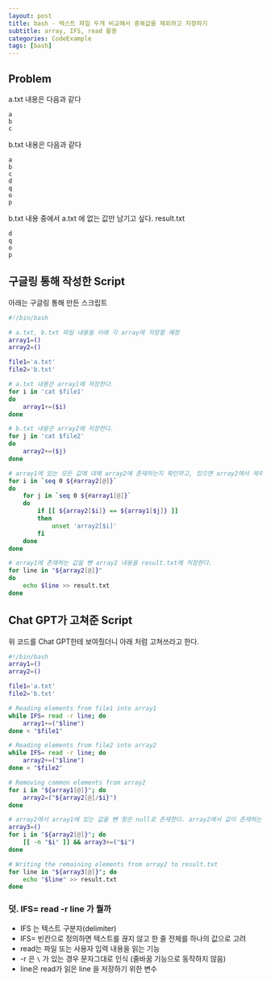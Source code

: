 ```yaml
---
layout: post
title: bash - 텍스트 파일 두개 비교해서 중복값을 제외하고 저장하기
subtitle: array, IFS, read 활용
categories: CodeExample
tags: [bash]
---
```


## Problem

a.txt 내용은 다음과 같다
```
a
b
c
```
b.txt 내용은 다음과 같다
```
a
b
c
d
q
o
p
```
b.txt 내용 중에서 a.txt 에 없는 값만 남기고 싶다.
result.txt
```
d
q
o
p
```

## 구글링 통해 작성한 Script

아래는 구글링 통해 만든 스크립트

```bash
#!/bin/bash

# a.txt, b.txt 파일 내용을 아래 각 array에 저장할 예정
array1=()
array2=()

file1='a.txt'
file2='b.txt'

# a.txt 내용은 array1에 저장한다.
for i in 'cat $file1'
do
	array1+=($i)
done

# b.txt 내용은 array2에 저장한다.
for j in 'cat $file2'
do
	array2+=($j)
done

# array1에 있는 모든 값에 대해 array2에 존재하는지 확인하고, 있으면 array2에서 제외 한다.
for i in `seq 0 ${#array2[@]}`
do
	for j in `seq 0 ${#array1[@]}`
	do
		if [[ ${array2[$i]} == ${array1[$j]} ]]
		then
			unset 'array2[$i]'
		fi
	done
done

# array1에 존재하는 값을 뺀 array2 내용을 result.txt에 저장한다.
for line in "${array2[@]}"
do
	echo $line >> result.txt
done

```

## Chat GPT가 고쳐준 Script

위 코드를 Chat GPT한테 보여줬더니 아래 처럼 고쳐쓰라고 한다.

```bash
#!/bin/bash
array1=()
array2=()

file1='a.txt'
file2='b.txt'

# Reading elements from file1 into array1
while IFS= read -r line; do
    array1+=("$line")
done < "$file1"

# Reading elements from file2 into array2
while IFS= read -r line; do
    array2+=("$line")
done < "$file2"

# Removing common elements from array2
for i in "${array1[@]}"; do
    array2=("${array2[@]/$i}")
done

# array2에서 array1에 있는 값을 뺀 항은 null로 존재한다. array2에서 값이 존재하는 항만 array3으로 저장한다. array3을 출력하면 빈줄이 없다.
array3=()
for i in "${array2[@]}"; do
    [[ -n "$i" ]] && array3+=("$i")
done

# Writing the remaining elements from array2 to result.txt
for line in "${array3[@]}"; do
    echo "$line" >> result.txt
done
```

### 덧.  IFS= read -r line 가 뭘까

- IFS 는 텍스트 구분자(delimiter)
- IFS= 빈칸으로 정의하면 텍스트를 끊지 않고 한 줄 전체를 하나의 값으로 고려
- read는 파일 또는 사용자 입력 내용을 읽는 기능
- -r 은 `\` 가 있는 경우 문자그대로 인식 (줄바꿈 기능으로 동작하지 않음)
- line은 read가 읽은 line 을 저장하기 위한 변수
